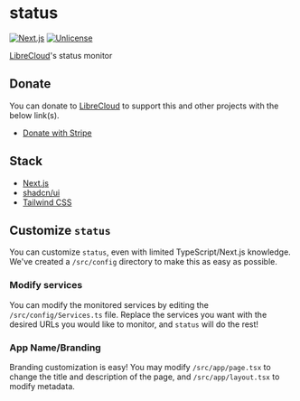 # status

[![Next.js](https://img.shields.io/badge/Next.js-black?logo=next.js&logoColor=white)](https://nextjs.org)
[![Unlicense](https://img.shields.io/badge/-Unlicense-555555.svg?style=flat&labelColor=808080&logoColor=white&logo=Unlicense)](https://unlicense.org)

[LibreCloud](https://librecloud.cc)'s status monitor

## Donate

You can donate to [LibreCloud](https://librecloud.cc) to support this and other projects with the below link(s).

- [Donate with Stripe](https://donate.stripe.com/6oE8yxaPk6yXbpS145)

## Stack

- [Next.js](https://nextjs.org)
- [shadcn/ui](https://ui.shadcn.com)
- [Tailwind CSS](https://tailwindcss.com)

## Customize `status`

You can customize `status`, even with limited TypeScript/Next.js knowledge. We've created a `/src/config` directory to make this as easy as possible.

### Modify services

You can modify the monitored services by editing the `/src/config/Services.ts` file. Replace the services you want with the desired URLs you would like to monitor, and `status` will do the rest!

### App Name/Branding

Branding customization is easy! You may modify `/src/app/page.tsx` to change the title and description of the page, and `/src/app/layout.tsx` to modify metadata.